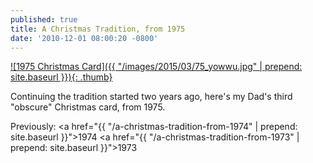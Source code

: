 ```yaml
---
published: true
title: A Christmas Tradition, from 1975
date: '2010-12-01 08:00:20 -0800'
---
```

<a href="/images/2015/03/75_yowwu.jpg" target="_blank">
  ![1975 Christmas Card]({{ "/images/2015/03/75_yowwu.jpg" | prepend: site.baseurl }}){: .thumb}
</a>

Continuing the tradition started two years ago, here's my Dad's third
"obscure" Christmas card, from 1975.

Previously:
<a href="{{ "/a-christmas-tradition-from-1974" | prepend: site.baseurl }}">1974</a>
<a href="{{ "/a-christmas-tradition-from-1973" | prepend: site.baseurl }}">1973</a>
